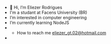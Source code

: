 - 👋 Hi, I’m Eliezer Rodrigues
- I'm a studant at Facens University (BR)
- I’m interested in computer engineering
- I’m currently learning NodeJS
- - How to reach me eliezer_gt.02@hotmail.com
- 
